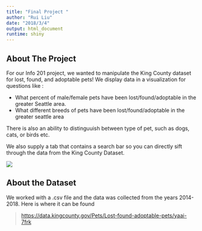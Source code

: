 ```yaml
---
title: "Final Project "
author: "Rui Liu"
date: "2018/3/4"
output: html_document
runtime: shiny
---
```

## About The Project

For our Info 201 project, we wanted to manipulate the King County dataset for lost, found, and adoptable pets! We display data in a visualization for questions like : 

  * What percent of male/female pets have been lost/found/adoptable in the greater Seattle area.
  * What different breeds of pets have been lost/found/adoptable in the greater seattle area

There is also an ability to distinguuish between type of pet, such as dogs, cats, or birds etc.
  
We also supply a tab that contains a search bar so you can directly sift through the data from the King County Dataset.
  
![](https://images.petsbest.com/marketing/blog/puppy-kitten-common-health-issues.jpg)  


## About the Dataset

We worked with a .csv file and the data was collected from the years 2014-2018. Here is where it can be found   
> <https://data.kingcounty.gov/Pets/Lost-found-adoptable-pets/yaai-7frk>



